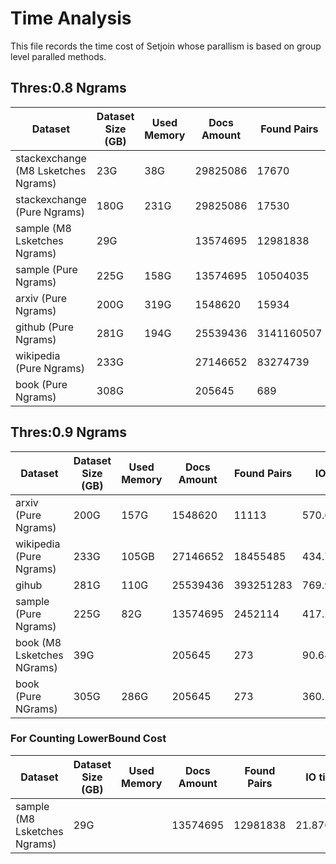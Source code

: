 # Time Analysis

This file records the time cost of Setjoin whose parallism is based on group level paralled methods.

## Thres:0.8 Ngrams
| Dataset| Dataset Size (GB) | Used Memory| Docs Amount| Found Pairs | IO time | Index Time | Online Hashing Time| Allocation Time | Verification Time|
|----------|----------|----------|----------|----------|----------|----------|----------|----------|----------|
| stackexchange (M8 Lsketches Ngrams)    | 23G | 38G | 29825086 |17670 |36.645798|469.507394|13.577611|399.362348|0.816552|         
| stackexchange (Pure Ngrams)    | 180G | 231G | 29825086 |17530 |392.203862|3605.487832|54.278302|5937.728584|4.007801|
| sample (M8 Lsketches Ngrams) | 29G |  |13574695 |12981838 |22.753296|337.708222|18.984678|297.869289|3.141675|
| sample (Pure Ngrams)    | 225G | 158G | 13574695 |10504035 |603.912620|2200.245378|79.701442|6389.613357|32.369095|
| arxiv (Pure Ngrams) | 200G | 319G |1548620 |15934 |65.810232|1703.214803|66.637473|3371.995345|28.637102| 
|github  (Pure Ngrams) | 281G| 194G |25539436 |3141160507 |702.799256|3458.912061|131.147406|14095.799139|2425.894869|
|wikipedia  (Pure Ngrams)| 233G|  |27146652 |83274739 |579.789081|2963.837383|151.914790|4338.319437|123.588843|
|book (Pure Ngrams) |308G | |205645 |689 |590.343581|1264.603302|372.453968|2948.310357|553.282922|


## Thres:0.9 Ngrams
| Dataset| Dataset Size (GB) | Used Memory| Docs Amount| Found Pairs | IO time | Index Time | Online Hashing Time| Allocation Time | Verification Time|
|----------|----------|----------|----------|----------|----------|----------|----------|----------|----------|
| arxiv (Pure Ngrams)    | 200G | 157G | 1548620 |11113|570.655023|1190.078953|57.311368|3015.344264|0.566219|
|wikipedia (Pure Ngrams) | 233G| 105GB |27146652 |18455485 |434.758662|2087.204587|53.135962|4647.180056|3.917412|
|gihub | 281G| 110G |25539436 |393251283 |769.935467|2300.508319|84.031356|7034.427743|283.438409|
| sample (Pure Ngrams)    | 225G | 82G |13574695 |2452114 |417.217665|1401.418946|58.377853|3684.730249|2.536970|
| book (M8 Lsketches NGrams) | 39G | |205645 |273 |90.646460|180.885536|44.155980|218.456019|0.113344| 
| book (Pure NGrams) | 305G | 286G|205645 |273 |360.147514|824.177096|205.646046|1792.314978|2.225705|

### For Counting LowerBound Cost
| Dataset| Dataset Size (GB) | Used Memory| Docs Amount| Found Pairs | IO time | Index Time | Online Hashing Time| Allocation Time | Verification Time| Lowerbound Time|
|----------|----------|----------|----------|----------|----------|----------|----------|----------|----------|----------|
| sample (M8 Lsketches Ngrams) | 29G |  |13574695 |12981838 |21.870466|308.962318|15.947846|294.390033|2.418080|131.235968|